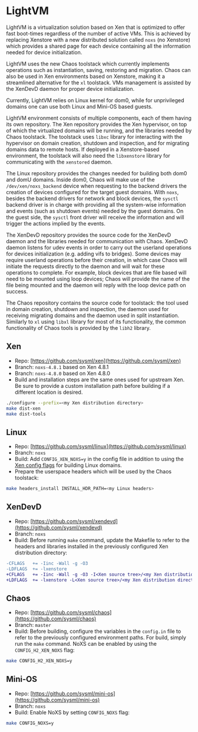 # LightVM
LightVM is a virtualization solution based on Xen that is optimized to offer fast boot-times regardless of the number of active VMs. This is achieved by replacing Xenstore with a new distributed solution called ``noxs`` (no Xenstore) which provides a shared page for each device containing all the information needed for device initialization.

LightVM uses the new Chaos toolstack which currently implements operations such as instantiation, saving, restoring and migration. Chaos can also be used in Xen environments based on Xenstore, making it a streamlined alternative for the ``xl`` toolstack. VMs management is assisted by the XenDevD daemon for proper device initialization.

Currently, LightVM relies on Linux kernel for dom0, while for unprivileged domains one can use both Linux and Mini-OS based guests.

LightVM environment consists of multiple components, each of them having its own repository. The Xen repository provides the Xen hypervisor, on top of which the virtualized domains will be running, and the libraries needed by Chaos toolstack. The toolstack uses ``libxc`` library for interacting with the hypervisor on domain creation, shutdown and inspection, and for migrating domains data to remote hosts. If deployed in a Xenstore-based environment, the toolstack will also need the ``libxenstore`` library for communicating with the ``xenstored`` daemon.

The Linux repository provides the changes needed for building both dom0 and domU domains. Inside dom0, Chaos will make use of the ``/dev/xen/noxs_backend`` device when requesting to the backend drivers the creation of devices configured for the target guest domains. With ``noxs``, besides the backend drivers for network and block devices, the ``sysctl`` backend driver is in charge with providing all the system-wise information and events (such as shutdown events) needed by the guest domains. On the guest side, the ``sysctl`` front driver will receive the information and will trigger the actions implied by the events.

The XenDevD repository provides the source code for the XenDevD daemon and the libraries needed for communication with Chaos. XenDevD daemon listens for udev events in order to carry out the userland operations for devices initialization (e.g. adding vifs to bridges). Some devices may require userland operations before their creation, in which case Chaos will initiate the requests directly to the daemon and will wait for these operations to complete. For example, block devices that are file based will need to be mounted using loop devices; Chaos will provide the name of the file being mounted and the daemon will reply with the loop device path on success.

The Chaos repository contains the source code for toolstack: the tool used in domain creation, shutdown and inspection, the daemon used for receiving migrating domains and the daemon used in split instantiation. Similarly to ``xl`` using ``libxl`` library for most of its functionality, the common functionality of Chaos tools is provided by the ``libh2`` library.

## Xen
* Repo: [https://github.com/sysml/xen](https://github.com/sysml/xen)
* Branch: ``noxs-4.8.1`` based on Xen 4.8.1
* Branch: ``noxs-4.8.0`` based on Xen 4.8.0
* Build and installation steps are the same ones used for upstream Xen. Be sure to provide a custom installation path before building if a different location is desired.
```bash
./configure --prefix=<my Xen distribution directory>
make dist-xen
make dist-tools
```

## Linux
* Repo: [https://github.com/sysml/linux](https://github.com/sysml/linux)
* Branch: ``noxs``
* Build: Add ``CONFIG_XEN_NOXS=y`` in the config file in addition to using the [Xen config flags](https://wiki.xenproject.org/wiki/Mainline_Linux_Kernel_Configs#Configuring_the_Kernel) for building Linux domains.
* Prepare the userspace headers which will be used by the Chaos toolstack:
```bash
make headers_install INSTALL_HDR_PATH=<my Linux headers>
```

## XenDevD
* Repo: [https://github.com/sysml/xendevd](https://github.com/sysml/xendevd)
* Branch: ``noxs``
* Build: Before running ``make`` command, update the Makefile to refer to the headers and libraries installed in the previously configured Xen distribution directory:
```diff
-CFLAGS   += -Iinc -Wall -g -O3
-LDFLAGS  += -lxenstore
+CFLAGS   += -Iinc -Wall -g -O3 -I<Xen source tree>/<my Xen distribution directory>/include
+LDFLAGS  += -lxenstore -L<Xen source tree>/<my Xen distribution directory>/lib/
```

## Chaos
* Repo: [https://github.com/sysml/chaos](https://github.com/sysml/chaos)
* Branch: ``master``
* Build: Before building, configure the variables in the ``config.in`` file to refer to the previously configured environment paths. For build, simply run the ``make`` command. NoXS can be enabled by using the ``CONFIG_H2_XEN_NOXS`` flag:
```bash
make CONFIG_H2_XEN_NOXS=y
```

## Mini-OS
* Repo: [https://github.com/sysml/mini-os](https://github.com/sysml/mini-os)
* Branch: ``noxs``
* Build: Enable NoXS by setting ``CONFIG_NOXS`` flag:
```bash
make CONFIG_NOXS=y
```

